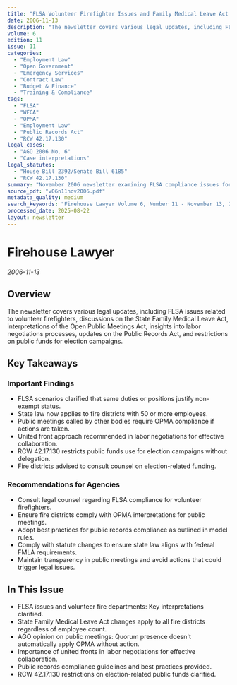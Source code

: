 ```yaml
---
title: "FLSA Volunteer Firefighter Issues and Family Medical Leave Act Changes"
date: 2006-11-13
description: "The newsletter covers various legal updates, including FLSA issues related to volunteer firefighters, discussions on the State Family Medical Leave Act, interpretations of the Open Public Meetings Act, insights into labor negotiations processes, updates on the Public Records Act, and restrictions on public funds for election campaigns."
volume: 6
edition: 11
issue: 11
categories:
  - "Employment Law"
  - "Open Government"
  - "Emergency Services"
  - "Contract Law"
  - "Budget & Finance"
  - "Training & Compliance"
tags:
  - "FLSA"
  - "WFCA"
  - "OPMA"
  - "Employment Law"
  - "Public Records Act"
  - "RCW 42.17.130"
legal_cases:
  - "AGO 2006 No. 6"
  - "Case interpretations"
legal_statutes:
  - "House Bill 2392/Senate Bill 6185"
  - "RCW 42.17.130"
summary: "November 2006 newsletter examining FLSA compliance issues for volunteer firefighters including non-exempt status determinations, analyzing State Family Medical Leave Act changes under House Bill 2392/Senate Bill 6185 affecting fire districts with 50+ employees, interpreting Open Public Meetings Act requirements per AGO 2006 No. 6, providing labor negotiation best practices, updating Public Records Act compliance guidelines, and clarifying RCW 42.17.130 restrictions on public funds for election campaigns."
source_pdf: "v06n11nov2006.pdf"
metadata_quality: medium
search_keywords: "Firehouse Lawyer Volume 6, Number 11 - November 13, 2006; FLSA issues, WFCA Conference, State Family Medical Leave Act changes, Open Public Meetings Act interpretation, Labor Negotiations process, Pub..."
processed_date: 2025-08-22
layout: newsletter
---
```


# Firehouse Lawyer

*2006-11-13*

## Overview

The newsletter covers various legal updates, including FLSA issues related to volunteer firefighters, discussions on the State Family Medical Leave Act, interpretations of the Open Public Meetings Act, insights into labor negotiations processes, updates on the Public Records Act, and restrictions on public funds for election campaigns.

## Key Takeaways

### Important Findings

- FLSA scenarios clarified that same duties or positions justify non-exempt status.
- State law now applies to fire districts with 50 or more employees.
- Public meetings called by other bodies require OPMA compliance if actions are taken.
- United front approach recommended in labor negotiations for effective collaboration.
- RCW 42.17.130 restricts public funds use for election campaigns without delegation.
- Fire districts advised to consult counsel on election-related funding.

### Recommendations for Agencies

- Consult legal counsel regarding FLSA compliance for volunteer firefighters.
- Ensure fire districts comply with OPMA interpretations for public meetings.
- Adopt best practices for public records compliance as outlined in model rules.
- Comply with statute changes to ensure state law aligns with federal FMLA requirements.
- Maintain transparency in public meetings and avoid actions that could trigger legal issues.

## In This Issue

- FLSA issues and volunteer fire departments: Key interpretations clarified.
- State Family Medical Leave Act changes apply to all fire districts regardless of employee count.
- AGO opinion on public meetings: Quorum presence doesn't automatically apply OPMA without action.
- Importance of united fronts in labor negotiations for effective collaboration.
- Public records compliance guidelines and best practices provided.
- RCW 42.17.130 restrictions on election-related public funds clarified.


